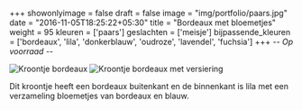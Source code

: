 +++
showonlyimage = false
draft = false
image = "img/portfolio/paars.jpg"
date = "2016-11-05T18:25:22+05:30"
title = "Bordeaux met bloemetjes"
weight = 95
kleuren = ['paars']
geslachten = ['meisje']
bijpassende_kleuren = ['bordeaux', 'lila', 'donkerblauw', 'oudroze', 'lavendel', 'fuchsia']
+++
*-- Op voorraad --*
<!--more-->
![Kroontje bordeaux][1]
![Kroontje bordeaux met versiering][2]

Dit kroontje heeft een bordeaux buitenkant en de binnenkant is lila met een verzameling bloemetjes van bordeaux en blauw.

[1]: /img/portfolio/bordeaux_bloemen_paars.jpg
[2]: /img/portfolio/alternatieven/paars.jpg


